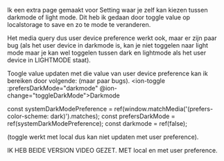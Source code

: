 Ik een extra page gemaakt voor Setting waar je zelf kan kiezen tussen darkmode of light mode. 
Dit heb ik gedaan door toggle value op localstorage to save en zo te mode te veranderen. 

Het media query dus user device preference werkt ook, maar er zijn paar bug (als het user device in darkmode is, kan je niet toggelen naar light mode 
maar je kan wel toggelen tussen dark en lightmode als het user device in LIGHTMODE staat).

Toogle value updaten met die value van user device preference kan ik bereiken door volgende: (maar paar bugs).
<ion-item>
  <ion-toggle :prefersDarkMode="darkmode" @ion-change="toggleDarkMode">Darkmode <ion-icon :icon="moon"></ion-icon></ion-toggle>
</ion-item>

const systemDarkModePreference = ref(window.matchMedia('(prefers-color-scheme: dark)').matches);
const prefersDarkMode = ref(systemDarkModePreference);
const darkmode = ref(false);

(toggle werkt met local dus kan niet updaten met user preference).

IK HEB BEIDE VERSION VIDEO GEZET.
MET local en met user preference.

